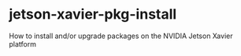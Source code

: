 # jetson-xavier-pkg-install
How to install and/or upgrade packages on the NVIDIA Jetson Xavier platform
